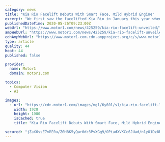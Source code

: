 ```yaml
---
category: news
title: "Kia Rio Facelift Debuts With Smart Face, Mild Hybrid Engine"
excerpt: "We first saw the facelifted Kia Rio in January this year when the South Korean company was still testing a prototype of the model with huge amounts of camouflage. Now, five months later, the development work on the subcompact hatchback is done and it’s time for the refreshed Rio to show up officially."
publishedDateTime: 2020-05-26T09:23:00Z
webUrl: "https://www.motor1.com/news/425259/kia-rio-facelift-unveiled/"
ampWebUrl: "https://www.motor1.com/news/425259/kia-rio-facelift-unveiled/amp/"
cdnAmpWebUrl: "https://www-motor1-com.cdn.ampproject.org/c/s/www.motor1.com/news/425259/kia-rio-facelift-unveiled/amp/"
type: article
quality: 44
heat: 44
published: false

provider:
  name: Motor1
  domain: motor1.com

topics:
  - Computer Vision
  - AI

images:
  - url: "https://cdn.motor1.com/images/mgl/6y60l/s1/kia-rio-facelift-lead-image.jpg"
    width: 1920
    height: 1080
    isCached: true
    title: "Kia Rio Facelift Debuts With Smart Face, Mild Hybrid Engine"

secured: "jZaX6ssE7vRE0u/Z0H8K5yQar0dc3PvXGg9/OPiadXVKCc6JUad/n1yO1Dz8NjQibf9ivvWhmT19SVyOsrHWlHDk0B17ON9VG1fMewz1KKUrYdSfcXHQNY/uWiwiaBKUbelEzdrcQLM1KprQSRmmSkbwZC2GRZBlXS7KRE9KRfuWPGYILjV95wObNjfaFevmToETA7CQosFLbT46ZQBVJu5N1bDx0qW41Dw5+oK/49z1jI7TCWkAovx6SAEzrq6d1XWSgjpNM5XhoXTba3RRFlSfSl74gmYNHbyQ3A8W2mF9++nXdtTHv98yxHNPIkB73TTYzO0E8cqh2x32yFSLFd1rEoLVZ7uQ0///oXHKONGw7SzbFrBTBNb7bkxzycTkRuQAHDVTvx480sRriU8w+sp77DzB8pcsFWYTJushlAP+fGsUVNanZGFlA2Uh2T+cAPQ4w9SyAu8Fkgri5VofwWYiimqwNmD5nHsGLftcORw=;GuAncu8E/BxxqZjChAttsQ=="
---
```


